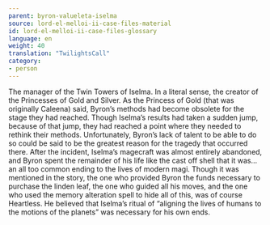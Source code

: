 ```yaml
---
parent: byron-valueleta-iselma
source: lord-el-melloi-ii-case-files-material
id: lord-el-melloi-ii-case-files-glossary
language: en
weight: 40
translation: "TwilightsCall"
category:
- person
---
```


The manager of the Twin Towers of Iselma.
In a literal sense, the creator of the Princesses of Gold and Silver.
As the Princess of Gold (that was originally Caleena) said, Byron’s methods had become obsolete for the stage they had reached. Though Iselma’s results had taken a sudden jump, because of that jump, they had reached a point where they needed to rethink their methods.
Unfortunately, Byron’s lack of talent to be able to do so could be said to be the greatest reason for the tragedy that occurred there.
After the incident, Iselma’s magecraft was almost entirely abandoned, and Byron spent the remainder of his life like the cast off shell that it was…an all too common ending to the lives of modern magi.
Though it was mentioned in the story, the one who provided Byron the funds necessary to purchase the linden leaf, the one who guided all his moves, and the one who used the memory alteration spell to hide all of this, was of course Heartless. He believed that Iselma’s ritual of “aligning the lives of humans to the motions of the planets” was necessary for his own ends.
